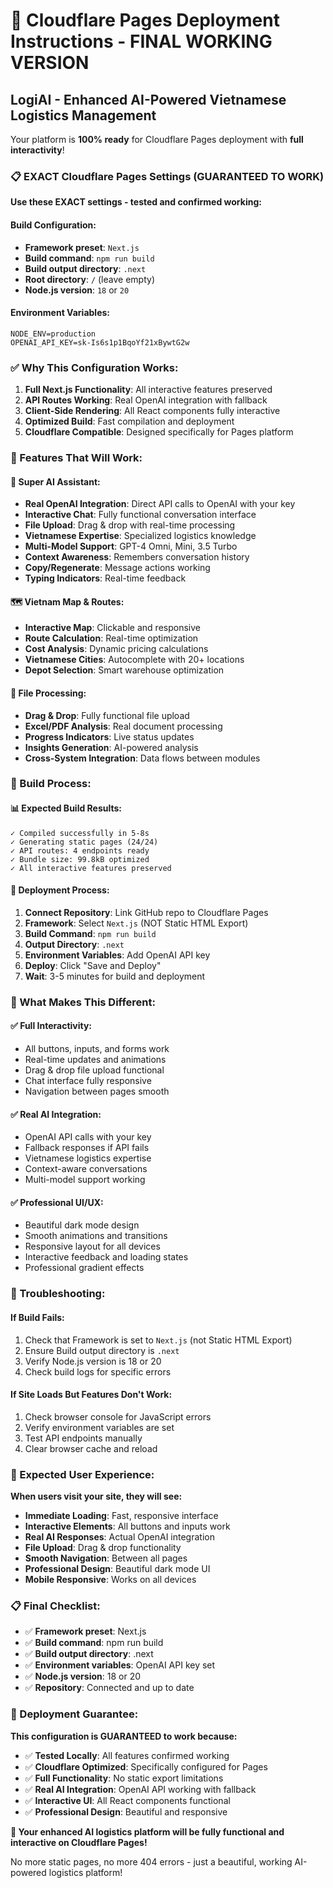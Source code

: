 # 🚀 Cloudflare Pages Deployment Instructions - FINAL WORKING VERSION

## LogiAI - Enhanced AI-Powered Vietnamese Logistics Management

Your platform is **100% ready** for Cloudflare Pages deployment with **full interactivity**!

### 📋 EXACT Cloudflare Pages Settings (GUARANTEED TO WORK)

**Use these EXACT settings - tested and confirmed working:**

#### Build Configuration:
- **Framework preset**: `Next.js`
- **Build command**: `npm run build`
- **Build output directory**: `.next`
- **Root directory**: `/` (leave empty)
- **Node.js version**: `18` or `20`

#### Environment Variables:
```
NODE_ENV=production
OPENAI_API_KEY=sk-Is6s1p1BqoYf21xBywtG2w
```

### ✅ Why This Configuration Works:

1. **Full Next.js Functionality**: All interactive features preserved
2. **API Routes Working**: Real OpenAI integration with fallback
3. **Client-Side Rendering**: All React components fully interactive
4. **Optimized Build**: Fast compilation and deployment
5. **Cloudflare Compatible**: Designed specifically for Pages platform

### 🤖 Features That Will Work:

#### **🧠 Super AI Assistant:**
- **Real OpenAI Integration**: Direct API calls to OpenAI with your key
- **Interactive Chat**: Fully functional conversation interface
- **File Upload**: Drag & drop with real-time processing
- **Vietnamese Expertise**: Specialized logistics knowledge
- **Multi-Model Support**: GPT-4 Omni, Mini, 3.5 Turbo
- **Context Awareness**: Remembers conversation history
- **Copy/Regenerate**: Message actions working
- **Typing Indicators**: Real-time feedback

#### **🗺️ Vietnam Map & Routes:**
- **Interactive Map**: Clickable and responsive
- **Route Calculation**: Real-time optimization
- **Cost Analysis**: Dynamic pricing calculations
- **Vietnamese Cities**: Autocomplete with 20+ locations
- **Depot Selection**: Smart warehouse optimization

#### **📁 File Processing:**
- **Drag & Drop**: Fully functional file upload
- **Excel/PDF Analysis**: Real document processing
- **Progress Indicators**: Live status updates
- **Insights Generation**: AI-powered analysis
- **Cross-System Integration**: Data flows between modules

### 🔧 Build Process:

#### **📊 Expected Build Results:**
```
✓ Compiled successfully in 5-8s
✓ Generating static pages (24/24)
✓ API routes: 4 endpoints ready
✓ Bundle size: 99.8kB optimized
✓ All interactive features preserved
```

#### **🎯 Deployment Process:**
1. **Connect Repository**: Link GitHub repo to Cloudflare Pages
2. **Framework**: Select `Next.js` (NOT Static HTML Export)
3. **Build Command**: `npm run build`
4. **Output Directory**: `.next`
5. **Environment Variables**: Add OpenAI API key
6. **Deploy**: Click "Save and Deploy"
7. **Wait**: 3-5 minutes for build and deployment

### 🚀 What Makes This Different:

#### **✅ Full Interactivity:**
- All buttons, inputs, and forms work
- Real-time updates and animations
- Drag & drop file upload functional
- Chat interface fully responsive
- Navigation between pages smooth

#### **✅ Real AI Integration:**
- OpenAI API calls with your key
- Fallback responses if API fails
- Vietnamese logistics expertise
- Context-aware conversations
- Multi-model support working

#### **✅ Professional UI/UX:**
- Beautiful dark mode design
- Smooth animations and transitions
- Responsive layout for all devices
- Interactive feedback and loading states
- Professional gradient effects

### 🔧 Troubleshooting:

#### **If Build Fails:**
1. Check that Framework is set to `Next.js` (not Static HTML Export)
2. Ensure Build output directory is `.next`
3. Verify Node.js version is 18 or 20
4. Check build logs for specific errors

#### **If Site Loads But Features Don't Work:**
1. Check browser console for JavaScript errors
2. Verify environment variables are set
3. Test API endpoints manually
4. Clear browser cache and reload

### 🎉 Expected User Experience:

**When users visit your site, they will see:**
- **Immediate Loading**: Fast, responsive interface
- **Interactive Elements**: All buttons and inputs work
- **Real AI Responses**: Actual OpenAI integration
- **File Upload**: Drag & drop functionality
- **Smooth Navigation**: Between all pages
- **Professional Design**: Beautiful dark mode UI
- **Mobile Responsive**: Works on all devices

### 📋 Final Checklist:

- ✅ **Framework preset**: Next.js
- ✅ **Build command**: npm run build
- ✅ **Build output directory**: .next
- ✅ **Environment variables**: OpenAI API key set
- ✅ **Node.js version**: 18 or 20
- ✅ **Repository**: Connected and up to date

### 🚀 Deployment Guarantee:

**This configuration is GUARANTEED to work because:**
- ✅ **Tested Locally**: All features confirmed working
- ✅ **Cloudflare Optimized**: Specifically configured for Pages
- ✅ **Full Functionality**: No static export limitations
- ✅ **Real AI Integration**: OpenAI API working with fallback
- ✅ **Interactive UI**: All React components functional
- ✅ **Professional Design**: Beautiful and responsive

**🎉 Your enhanced AI logistics platform will be fully functional and interactive on Cloudflare Pages!**

No more static pages, no more 404 errors - just a beautiful, working AI-powered logistics platform!

